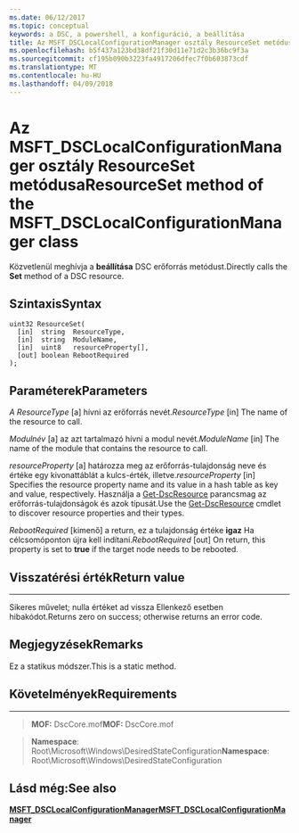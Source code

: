 ```yaml
---
ms.date: 06/12/2017
ms.topic: conceptual
keywords: a DSC, a powershell, a konfiguráció, a beállítása
title: Az MSFT_DSCLocalConfigurationManager osztály ResourceSet metódusa
ms.openlocfilehash: b5f437a123bd38df21f30d11e71d2c3b36bc9f3a
ms.sourcegitcommit: cf195b090b3223fa4917206dfec7f0b603873cdf
ms.translationtype: MT
ms.contentlocale: hu-HU
ms.lasthandoff: 04/09/2018
---
```

# <a name="resourceset-method-of-the-msftdsclocalconfigurationmanager-class"></a><span data-ttu-id="c84be-103">Az MSFT_DSCLocalConfigurationManager osztály ResourceSet metódusa</span><span class="sxs-lookup"><span data-stu-id="c84be-103">ResourceSet method of the MSFT_DSCLocalConfigurationManager class</span></span>

<span data-ttu-id="c84be-104">Közvetlenül meghívja a **beállítása** DSC erőforrás metódust.</span><span class="sxs-lookup"><span data-stu-id="c84be-104">Directly calls the **Set** method of a DSC resource.</span></span>

<a name="syntax"></a><span data-ttu-id="c84be-105">Szintaxis</span><span class="sxs-lookup"><span data-stu-id="c84be-105">Syntax</span></span>
------

```mof
uint32 ResourceSet(
  [in]  string  ResourceType,
  [in]  string  ModuleName,
  [in]  uint8   resourceProperty[],
  [out] boolean RebootRequired
);
```

<a name="parameters"></a><span data-ttu-id="c84be-106">Paraméterek</span><span class="sxs-lookup"><span data-stu-id="c84be-106">Parameters</span></span>
----------

<span data-ttu-id="c84be-107">*A ResourceType* \[a\] hívni az erőforrás nevét.</span><span class="sxs-lookup"><span data-stu-id="c84be-107">*ResourceType* \[in\] The name of the resource to call.</span></span>

<span data-ttu-id="c84be-108">*Modulnév* \[a\] az azt tartalmazó hívni a modul nevét.</span><span class="sxs-lookup"><span data-stu-id="c84be-108">*ModuleName* \[in\] The name of the module that contains the resource to call.</span></span>

<span data-ttu-id="c84be-109">*resourceProperty* \[a\] határozza meg az erőforrás-tulajdonság neve és értéke egy kivonattáblát a kulcs-érték, illetve.</span><span class="sxs-lookup"><span data-stu-id="c84be-109">*resourceProperty* \[in\] Specifies the resource property name and its value in a hash table as key and value, respectively.</span></span> <span data-ttu-id="c84be-110">Használja a [Get-DscResource](https://technet.microsoft.com/library/dn521625.aspx) parancsmag az erőforrás-tulajdonságok és azok típusát.</span><span class="sxs-lookup"><span data-stu-id="c84be-110">Use the [Get-DscResource](https://technet.microsoft.com/library/dn521625.aspx) cmdlet to discover resource properties and their types.</span></span>

<span data-ttu-id="c84be-111">*RebootRequired* \[kimenő\] a return, ez a tulajdonság értéke **igaz** Ha célcsomóponton újra kell indítani.</span><span class="sxs-lookup"><span data-stu-id="c84be-111">*RebootRequired* \[out\] On return, this property is set to **true** if the target node needs to be rebooted.</span></span>

## <a name="return-value"></a><span data-ttu-id="c84be-112">Visszatérési érték</span><span class="sxs-lookup"><span data-stu-id="c84be-112">Return value</span></span>
------------

<span data-ttu-id="c84be-113">Sikeres művelet; nulla értéket ad vissza Ellenkező esetben hibakódot.</span><span class="sxs-lookup"><span data-stu-id="c84be-113">Returns zero on success; otherwise returns an error code.</span></span>

## <a name="remarks"></a><span data-ttu-id="c84be-114">Megjegyzések</span><span class="sxs-lookup"><span data-stu-id="c84be-114">Remarks</span></span>

<span data-ttu-id="c84be-115">Ez a statikus módszer.</span><span class="sxs-lookup"><span data-stu-id="c84be-115">This is a static method.</span></span>

## <a name="requirements"></a><span data-ttu-id="c84be-116">Követelmények</span><span class="sxs-lookup"><span data-stu-id="c84be-116">Requirements</span></span>
------------
><span data-ttu-id="c84be-117">**MOF:** DscCore.mof</span><span class="sxs-lookup"><span data-stu-id="c84be-117">**MOF:** DscCore.mof</span></span>

><span data-ttu-id="c84be-118">**Namespace**: Root\Microsoft\Windows\DesiredStateConfiguration</span><span class="sxs-lookup"><span data-stu-id="c84be-118">**Namespace**: Root\Microsoft\Windows\DesiredStateConfiguration</span></span>


## <a name="see-also"></a><span data-ttu-id="c84be-119">Lásd még:</span><span class="sxs-lookup"><span data-stu-id="c84be-119">See also</span></span>


[<span data-ttu-id="c84be-120">**MSFT_DSCLocalConfigurationManager**</span><span class="sxs-lookup"><span data-stu-id="c84be-120">**MSFT_DSCLocalConfigurationManager**</span></span>](msft-dsclocalconfigurationmanager.md)
